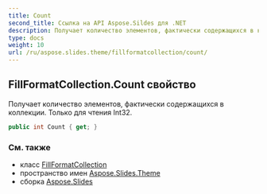 ```yaml
---
title: Count
second_title: Ссылка на API Aspose.Sildes для .NET
description: Получает количество элементов, фактически содержащихся в коллекции. Только для чтения Int32.
type: docs
weight: 10
url: /ru/aspose.slides.theme/fillformatcollection/count/
---
```


## FillFormatCollection.Count свойство

Получает количество элементов, фактически содержащихся в коллекции. Только для чтения Int32.

```csharp
public int Count { get; }
```

### См. также

* класс [FillFormatCollection](../../fillformatcollection)
* пространство имен [Aspose.Slides.Theme](../../fillformatcollection)
* сборка [Aspose.Slides](../../../)

<!-- DO NOT EDIT: сгенерировано xmldocmd для Aspose.Slides.dll -->